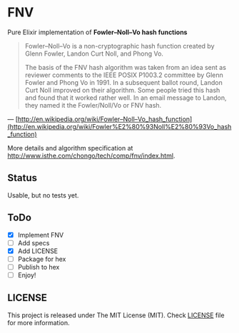 # FNV

Pure Elixir implementation of **Fowler–Noll–Vo hash functions**

> Fowler–Noll–Vo is a non-cryptographic hash function created by Glenn Fowler, Landon Curt Noll, and Phong Vo.
>
> The basis of the FNV hash algorithm was taken from an idea sent as reviewer comments to the IEEE POSIX P1003.2 committee by Glenn Fowler and Phong Vo in 1991. In a subsequent ballot round, Landon Curt Noll improved on their algorithm. Some people tried this hash and found that it worked rather well. In an email message to Landon, they named it the Fowler/Noll/Vo or FNV hash.

— [http://en.wikipedia.org/wiki/Fowler–Noll–Vo_hash_function](http://en.wikipedia.org/wiki/Fowler%E2%80%93Noll%E2%80%93Vo_hash_function)

More details and algorithm specification at <http://www.isthe.com/chongo/tech/comp/fnv/index.html>.

## Status

Usable, but no tests yet.

## ToDo

- [x] Implement FNV
- [ ] Add specs
- [x] Add LICENSE
- [ ] Package for hex
- [ ] Publish to hex
- [ ] Enjoy!

## LICENSE

This project is released under The MIT License (MIT).
Check [LICENSE](LICENSE) file for more information.
